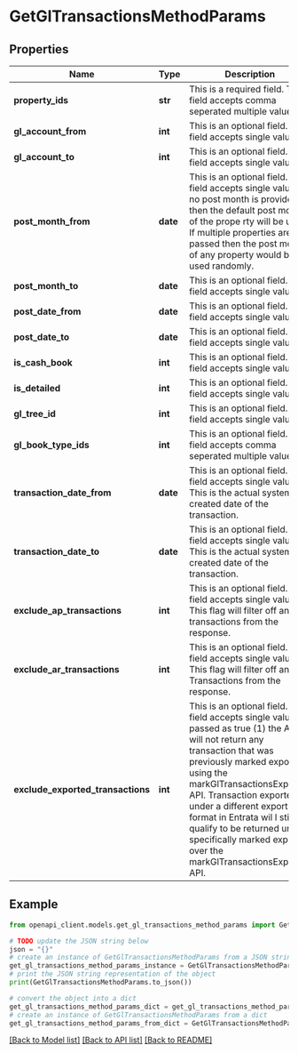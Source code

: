 # GetGlTransactionsMethodParams


## Properties

Name | Type | Description | Notes
------------ | ------------- | ------------- | -------------
**property_ids** | **str** | This is a required field. This field accepts comma seperated multiple values. | 
**gl_account_from** | **int** | This is an optional field. This field accepts single value. | [optional] 
**gl_account_to** | **int** | This is an optional field. This field accepts single value. | [optional] 
**post_month_from** | **date** | This is an optional field. This field accepts single value. If no post month is provided, then the default post month of the prope rty will be used. If multiple properties are passed then the post mon th of any property would be used randomly. | [optional] 
**post_month_to** | **date** | This is an optional field. This field accepts single value. | [optional] 
**post_date_from** | **date** | This is an optional field. This field accepts single value. | [optional] 
**post_date_to** | **date** | This is an optional field. This field accepts single value. | [optional] 
**is_cash_book** | **int** | This is an optional field. This field accepts single value. | [optional] 
**is_detailed** | **int** | This is an optional field. This field accepts single value. | [optional] 
**gl_tree_id** | **int** | This is an optional field. This field accepts single value. | [optional] 
**gl_book_type_ids** | **int** |   This is an optional field. This field accepts comma seperated multiple values. | [optional] 
**transaction_date_from** | **date** | This is an optional field. This field accepts single value. This is the actual system created date of the transaction. | [optional] 
**transaction_date_to** | **date** | This is an optional field. This field accepts single value. This is the actual system created date of the transaction. | [optional] 
**exclude_ap_transactions** | **int** | This is an optional field. This field accepts single value. This flag will filter off any ap transactions from the response. | [optional] 
**exclude_ar_transactions** | **int** | This is an optional field. This field accepts single value. This flag will filter off any Ar Transactions from the response. | [optional] 
**exclude_exported_transactions** | **int** | This is an optional field. This field accepts single value. If passed as true (1) the API will not return any transaction that was previously marked exported using the markGlTransactionsExported API. Transaction exported under a different export format in Entrata wil l still qualify to be returned until specifically marked exported over the markGlTransactionsExported API. | [optional] 

## Example

```python
from openapi_client.models.get_gl_transactions_method_params import GetGlTransactionsMethodParams

# TODO update the JSON string below
json = "{}"
# create an instance of GetGlTransactionsMethodParams from a JSON string
get_gl_transactions_method_params_instance = GetGlTransactionsMethodParams.from_json(json)
# print the JSON string representation of the object
print(GetGlTransactionsMethodParams.to_json())

# convert the object into a dict
get_gl_transactions_method_params_dict = get_gl_transactions_method_params_instance.to_dict()
# create an instance of GetGlTransactionsMethodParams from a dict
get_gl_transactions_method_params_from_dict = GetGlTransactionsMethodParams.from_dict(get_gl_transactions_method_params_dict)
```
[[Back to Model list]](../README.md#documentation-for-models) [[Back to API list]](../README.md#documentation-for-api-endpoints) [[Back to README]](../README.md)


